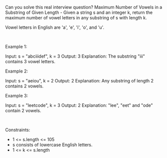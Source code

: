 Can you solve this real interview question? Maximum Number of Vowels in a Substring of Given Length - Given a string s and an integer k, return the maximum number of vowel letters in any substring of s with length k.

Vowel letters in English are 'a', 'e', 'i', 'o', and 'u'.

 

Example 1:


Input: s = "abciiidef", k = 3
Output: 3
Explanation: The substring "iii" contains 3 vowel letters.


Example 2:


Input: s = "aeiou", k = 2
Output: 2
Explanation: Any substring of length 2 contains 2 vowels.


Example 3:


Input: s = "leetcode", k = 3
Output: 2
Explanation: "lee", "eet" and "ode" contain 2 vowels.


 

Constraints:

 * 1 <= s.length <= 105
 * s consists of lowercase English letters.
 * 1 <= k <= s.length